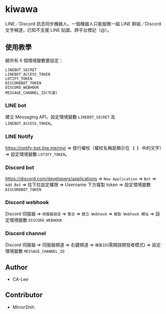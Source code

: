 # kiwawa

LINE／Discord 訊息同步機器人。一個機器人只能服務一組 LINE 群組／Discord 文字頻道，已知不支援 LINE 貼圖、跨平台標記（@）。

## 使用教學

總共有 6 個環境變數要設定： 
```
LINEBOT_SECRET
LINEBOT_ACCESS_TOKEN
LOTIFY_TOKEN
DISCORDBOT_TOKEN
DISCORD_WEBHOOK
MESSAGE_CHANNEL_ID(可選)
```

### LINE bot

建立 Messaging API，設定環境變數 `LINEBOT_SECRET` 及 `LINEBOT_ACCESS_TOKEN`。

### LINE Notify

https://notify-bot.line.me/my/ => 發行權杖（權杖名稱是顯示在 `【 】` 中的文字）=> 設定環境變數 `LOTIFY_TOKEN`。

### Discord bot

https://discord.com/developers/applications => `New Application` => `Bot` => `Add Bot` => 往下拉設定權限 => Username 下方複製 token => 設定環境變數 `DISCORDBOT_TOKEN`

### Discord webhook

Discord 伺服器 => `伺服器設定` => `整合` => `建立 Webhook` => `複製 Webhook 網址` => 設定環境變數 `DISCORD_WEBHOOK`

### Discord channel

Discord 伺服器 => 伺服器頻道 => 右鍵頻道 => `複製ID`(需開啟開發者模式) => 設定環境變數 `MESSAGE_CHANNEL_ID`

## Author

- CA-Lee

## Contributor

- MirrorShih